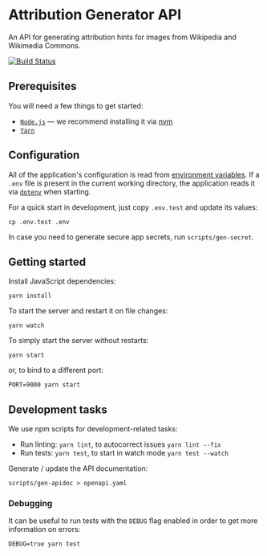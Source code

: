 # Attribution Generator API

An API for generating attribution hints for images from Wikipedia and Wikimedia Commons.

[![Build Status](https://travis-ci.org/wmde/attribution-generator-api.svg?branch=master)](https://travis-ci.org/wmde/attribution-generator-api)

## Prerequisites

You will need a few things to get started:

  * [`Node.js`](https://nodejs.org/en/) — we recommend installing it via [nvm](https://github.com/creationix/nvm)
  * [`Yarn`](https://yarnpkg.com/)

<!-- TODO: Add other required dependencies as needed… -->

## Configuration

All of the application's configuration is read from [environment variables](https://12factor.net/config).
If a `.env` file is present in the current working directory, the application reads it via [`dotenv`](https://github.com/motdotla/dotenv) when starting.

For a quick start in development, just copy `.env.test` and update its values:

```shell
cp .env.test .env
```

In case you need to generate secure app secrets, run `scripts/gen-secret`.

## Getting started

Install JavaScript dependencies:

```shell
yarn install
```

To start the server and restart it on file changes:

```shell
yarn watch
```

To simply start the server without restarts:

```shell
yarn start
```

or, to bind to a different port:

```shell
PORT=9000 yarn start
```

## Development tasks

We use npm scripts for development-related tasks:

  * Run linting: `yarn lint`, to autocorrect issues `yarn lint --fix`
  * Run tests: `yarn test`, to start in watch mode `yarn test --watch`

Generate / update the API documentation:

```shell
scripts/gen-apidoc > openapi.yaml
```

### Debugging

It can be useful to run tests with the `DEBUG` flag enabled in order to get more
information on errors:

```shell
DEBUG=true yarn test
```

<!-- TODO: Add sections on contribution guidelines…? -->
